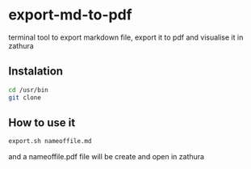 # export-md-to-pdf
terminal tool to export markdown file, export it to pdf and visualise it in zathura

## Instalation
```bash
cd /usr/bin 
git clone
```

## How to use it

```bash
export.sh nameoffile.md
```
and a nameoffile.pdf file will be create and open in zathura
